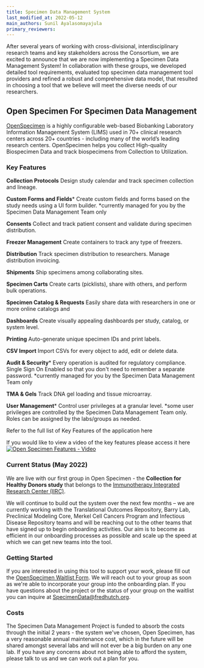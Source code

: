 ```yaml
---
title: Specimen Data Management System
last_modified_at: 2022-05-12
main_authors: Sunil Ayalasomayajula
primary_reviewers:
---
```

After several years of working with cross-divisional, interdisciplinary research teams and key stakeholders across the Consortium, we are excited to announce that we are now implementing a Specimen Data Management System! In collaboration with these groups, we developed detailed tool requirements, evaluated top specimen data management tool providers and refined a robust and comprehensive data model, that resulted in choosing a tool that we believe will meet the diverse needs of our researchers.

## Open Specimen For Specimen Data Management
[OpenSpecimen](https://www.openspecimen.org/) is a highly configurable web-based Biobanking Laboratory Information Management System (LIMS) used in 70+ clinical research centers across 20+ countries - including many of the world’s leading research centers. OpenSpecimen helps you collect High-quality Biospecimen Data and track biospecimens from Collection to Utilization. 

### Key Features
**Collection Protocols**
Design study calendar and track specimen collection and lineage.

**Custom Forms and Fields***
Create custom fields and forms based on the study needs using a UI form builder.
*currently managed for you by the Specimen Data Management Team only

**Consents**
Collect and track patient consent and validate during specimen distribution.

**Freezer Management**
Create containers to track any type of freezers.

**Distribution**
Track specimen distribution to researchers. Manage distribution invoicing.

**Shipments**
Ship specimens among collaborating sites.

**Specimen Carts**
Create carts (picklists), share with others, and perform bulk operations.

**Specimen Catalog & Requests**
Easily share data with researchers in one or more online catalogs and

**Dashboards**
Create visually appealing dashboards per study, catalog, or system level.

**Printing**
Auto-generate unique specimen IDs and print labels.

**CSV Import**
Import CSVs for every object to add, edit or delete data.

**Audit & Security***
Every operation is audited for regulatory compliance. Single Sign On Enabled so that you don't need to remember a separate password.
*currently managed for you by the Specimen Data Management Team only

**TMA & Gels**
Track DNA gel loading and tissue microarray.

**User Management***
Control user privileges at a granular level.
*some user privileges are controlled by the Specimen Data Management Team only. Roles can be assigned by the labs/groups as needed.

Refer to the full list of Key Features of the application here

If you would like to view a video of the key features please access it here 
[![Open Specimen Features - Video](https://img.youtube.com/vi/pEN1P3PL4xs)](https://www.youtube.com/watch?v=pEN1P3PL4xs "Click to see Open Specimen Features Video")

### Current Status (May 2022)

We are live with our first group in Open Specimen - the **Collection for Healthy Donors study** that belongs to the [Immunotherapy Integrated Research Center (IIRC)](https://www.fredhutch.org/en/research/institutes-networks-ircs/immunotherapy-integrated-research-center.html).

We will continue to build out the system over the next few months – we are currently working with the Translational Outcomes Repository, Barry Lab, Preclinical Modeling Core, Merkel Cell Cancers Program and Infectious Disease Repository teams and will be reaching out to the other teams that have signed up to begin onboarding activities. Our aim is to become as efficient in our onboarding processes as possible and scale up the speed at which we can get new teams into the tool.

### Getting Started
If you are interested in using this tool to support your work, please fill out the [OpenSpecimen Waitlist Form](https://app.smartsheet.com/b/form/4323c5e927294a75a0281befc1350000). We will reach out to your group as soon as we're able to incorporate your group into the onboarding plan. If you have questions about the project or the status of your group on the waitlist you can inquire at SpecimenData@fredhutch.org.

### Costs
The Specimen Data Management Project is funded to absorb the costs through the initial 2 years - the system we've chosen, Open Specimen, has a very reasonable annual maintenance cost, which in the future will be shared amongst several labs and will not ever be a big burden on any one lab. If you have any concerns about not being able to afford the system, please talk to us and we can work out a plan for you.  

